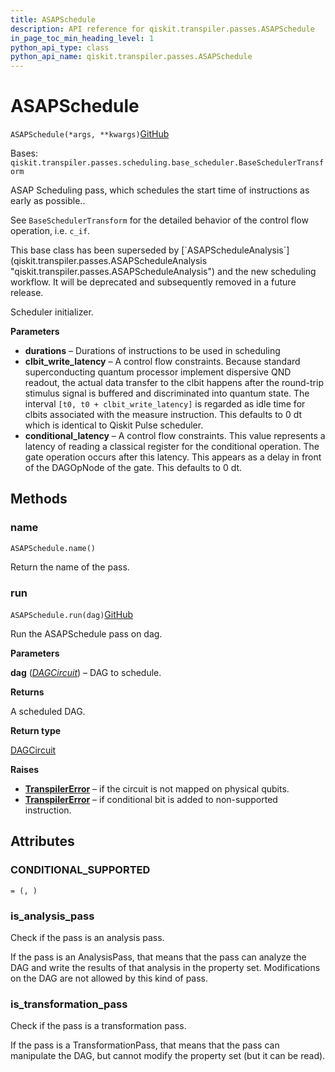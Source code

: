 ```yaml
---
title: ASAPSchedule
description: API reference for qiskit.transpiler.passes.ASAPSchedule
in_page_toc_min_heading_level: 1
python_api_type: class
python_api_name: qiskit.transpiler.passes.ASAPSchedule
---
```


# ASAPSchedule

<span id="qiskit.transpiler.passes.ASAPSchedule" />

`ASAPSchedule(*args, **kwargs)`[GitHub](https://github.com/qiskit/qiskit/tree/stable/0.41/qiskit/transpiler/passes/scheduling/asap.py "view source code")

Bases: `qiskit.transpiler.passes.scheduling.base_scheduler.BaseSchedulerTransform`

ASAP Scheduling pass, which schedules the start time of instructions as early as possible..

See `BaseSchedulerTransform` for the detailed behavior of the control flow operation, i.e. `c_if`.

<Admonition title="Note" type="note">
  This base class has been superseded by [`ASAPScheduleAnalysis`](qiskit.transpiler.passes.ASAPScheduleAnalysis "qiskit.transpiler.passes.ASAPScheduleAnalysis") and the new scheduling workflow. It will be deprecated and subsequently removed in a future release.
</Admonition>

Scheduler initializer.

**Parameters**

*   **durations** – Durations of instructions to be used in scheduling
*   **clbit\_write\_latency** – A control flow constraints. Because standard superconducting quantum processor implement dispersive QND readout, the actual data transfer to the clbit happens after the round-trip stimulus signal is buffered and discriminated into quantum state. The interval `[t0, t0 + clbit_write_latency]` is regarded as idle time for clbits associated with the measure instruction. This defaults to 0 dt which is identical to Qiskit Pulse scheduler.
*   **conditional\_latency** – A control flow constraints. This value represents a latency of reading a classical register for the conditional operation. The gate operation occurs after this latency. This appears as a delay in front of the DAGOpNode of the gate. This defaults to 0 dt.

## Methods

### name

<span id="qiskit.transpiler.passes.ASAPSchedule.name" />

`ASAPSchedule.name()`

Return the name of the pass.

### run

<span id="qiskit.transpiler.passes.ASAPSchedule.run" />

`ASAPSchedule.run(dag)`[GitHub](https://github.com/qiskit/qiskit/tree/stable/0.41/qiskit/transpiler/passes/scheduling/asap.py "view source code")

Run the ASAPSchedule pass on dag.

**Parameters**

**dag** ([*DAGCircuit*](qiskit.dagcircuit.DAGCircuit "qiskit.dagcircuit.DAGCircuit")) – DAG to schedule.

**Returns**

A scheduled DAG.

**Return type**

[DAGCircuit](qiskit.dagcircuit.DAGCircuit "qiskit.dagcircuit.DAGCircuit")

**Raises**

*   [**TranspilerError**](qiskit.transpiler.TranspilerError "qiskit.transpiler.TranspilerError") – if the circuit is not mapped on physical qubits.
*   [**TranspilerError**](qiskit.transpiler.TranspilerError "qiskit.transpiler.TranspilerError") – if conditional bit is added to non-supported instruction.

## Attributes

<span id="qiskit.transpiler.passes.ASAPSchedule.CONDITIONAL_SUPPORTED" />

### CONDITIONAL\_SUPPORTED

`= (, )`

<span id="qiskit.transpiler.passes.ASAPSchedule.is_analysis_pass" />

### is\_analysis\_pass

Check if the pass is an analysis pass.

If the pass is an AnalysisPass, that means that the pass can analyze the DAG and write the results of that analysis in the property set. Modifications on the DAG are not allowed by this kind of pass.

<span id="qiskit.transpiler.passes.ASAPSchedule.is_transformation_pass" />

### is\_transformation\_pass

Check if the pass is a transformation pass.

If the pass is a TransformationPass, that means that the pass can manipulate the DAG, but cannot modify the property set (but it can be read).

